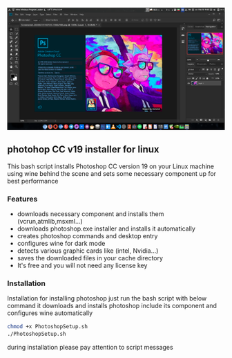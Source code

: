 ![screenshot](images/Screenshot.png)
## photohop CC v19 installer for linux
This bash script installs Photoshop CC version 19 on your Linux machine using wine behind the scene
and sets some necessary component up for best performance

### Features
* downloads necessary component and installs them (vcrun,atmlib,msxml...)
* downloads photoshop.exe installer and installs it automatically
* creates photoshop commands and desktop entry
* configures wine for dark mode
* detects various graphic cards like (intel, Nvidia...)
* saves the downloaded files in your cache directory
* It's free and you will not need any license key

### Installation
Installation
for installing photoshop just run the bash script with below command it downloads and installs photoshop include its component and configures wine automatically

```bash
chmod +x PhotoshopSetup.sh
./PhotoshopSetup.sh
```
during installation please pay attention to script messages
